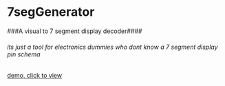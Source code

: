 7segGenerator
=============

###A visual to 7 segment display decoder####

###### its just a tool for electronics dummies who dont know a 7 segment display pin schema ######

[demo, click to view](http://goo.gl/sQFK6O "click to view")
